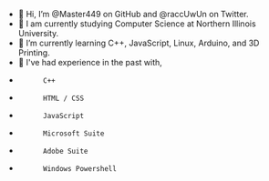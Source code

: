 - 👋 Hi, I’m @Master449 on GitHub and @raccUwUn on Twitter.
- 🏫 I am currently studying Computer Science at Northern Illinois University.
- 🌱 I’m currently learning C++, JavaScript, Linux, Arduino, and 3D Printing.
- 🌳 I've had experience in the past with,
-           C++
-           HTML / CSS
-           JavaScript
-           Microsoft Suite
-           Adobe Suite
-           Windows Powershell

